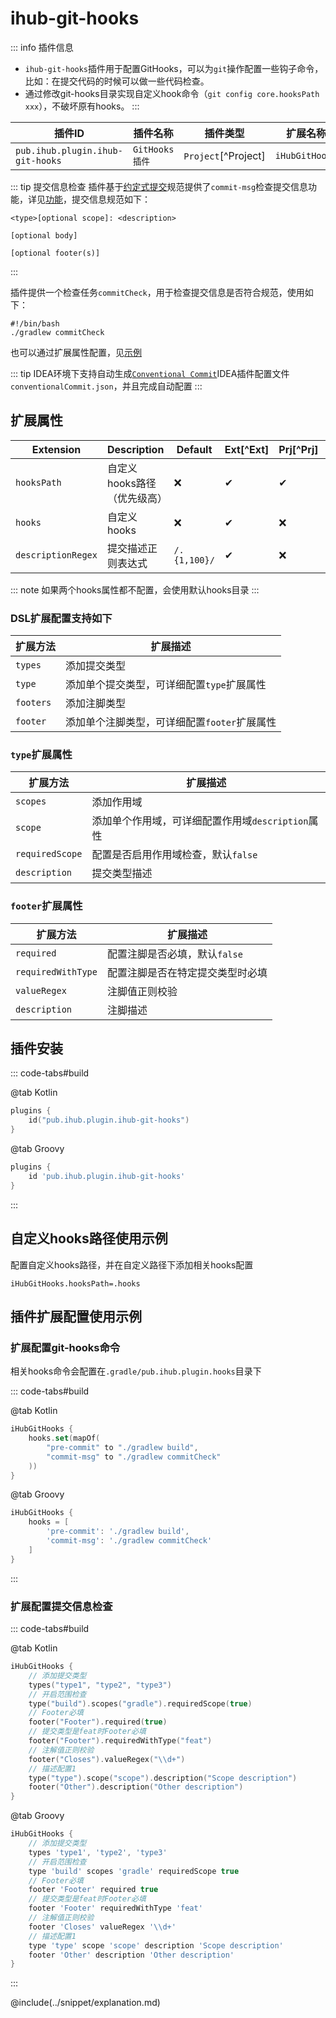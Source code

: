 # ihub-git-hooks

::: info 插件信息
- `ihub-git-hooks`插件用于配置GitHooks，可以为`git`操作配置一些钩子命令，比如：在提交代码的时候可以做一些代码检查。
- 通过修改git-hooks目录实现自定义hook命令（`git config core.hooksPath xxx`），不破坏原有hooks。
:::

| 插件ID                             | 插件名称         | 插件类型                | 扩展名称           |
| -------------------------------- | ------------ | ------------------- | -------------- |
| `pub.ihub.plugin.ihub-git-hooks` | `GitHooks插件` | `Project`[^Project] | `iHubGitHooks` |

::: tip 提交信息检查
插件基于[约定式提交](https://www.conventionalcommits.org/)规范提供了`commit-msg`检查提交信息功能，详见[功能](https://github.com/ihub-pub/plugins/issues/247)，提交信息规范如下：
```text
<type>[optional scope]: <description>

[optional body]

[optional footer(s)]
```
:::

插件提供一个检查任务`commitCheck`，用于检查提交信息是否符合规范，使用如下：

```shell
#!/bin/bash
./gradlew commitCheck
```

也可以通过扩展属性配置，见[示例](#扩展配置git-hooks命令)

::: tip
IDEA环境下支持自动生成[`Conventional Commit`](https://plugins.jetbrains.com/plugin/13389-conventional-commit)IDEA插件配置文件`conventionalCommit.json`，并且完成自动配置
:::

## 扩展属性

| Extension          | Description      | Default      | Ext[^Ext] | Prj[^Prj] | Sys[^Sys] | Env[^Env] |
| ------------------ | ---------------- | ------------ | --------- | --------- | --------- | --------- |
| `hooksPath`        | 自定义hooks路径（优先级高） | ❌            | ✔         | ✔         | ✔         | ❌         |
| `hooks`            | 自定义hooks         | ❌            | ✔         | ❌         | ❌         | ❌         |
| `descriptionRegex` | 提交描述正则表达式        | `/.{1,100}/` | ✔         | ❌         | ❌         | ❌         |

::: note
如果两个hooks属性都不配置，会使用默认hooks目录
:::

### DSL扩展配置支持如下

| 扩展方法      | 扩展描述                       |
| --------- | -------------------------- |
| `types`   | 添加提交类型                     |
| `type`    | 添加单个提交类型，可详细配置`type`扩展属性   |
| `footers` | 添加注脚类型                     |
| `footer`  | 添加单个注脚类型，可详细配置`footer`扩展属性 |

### `type`扩展属性

| 扩展方法            | 扩展描述                            |
| --------------- | ------------------------------- |
| `scopes`        | 添加作用域                           |
| `scope`         | 添加单个作用域，可详细配置作用域`description`属性 |
| `requiredScope` | 配置是否启用作用域检查，默认`false`           |
| `description`   | 提交类型描述                          |

### `footer`扩展属性

| 扩展方法               | 扩展描述               |
| ------------------ | ------------------ |
| `required`         | 配置注脚是否必填，默认`false` |
| `requiredWithType` | 配置注脚是否在特定提交类型时必填   |
| `valueRegex`       | 注脚值正则校验            |
| `description`      | 注脚描述               |

## 插件安装

::: code-tabs#build

@tab Kotlin

```kotlin
plugins {
    id("pub.ihub.plugin.ihub-git-hooks")
}
```

@tab Groovy

```groovy
plugins {
    id 'pub.ihub.plugin.ihub-git-hooks'
}
```

:::

## 自定义hooks路径使用示例

配置自定义hooks路径，并在自定义路径下添加相关hooks配置

```properties
iHubGitHooks.hooksPath=.hooks
```

## 插件扩展配置使用示例

### 扩展配置git-hooks命令

相关hooks命令会配置在`.gradle/pub.ihub.plugin.hooks`目录下

::: code-tabs#build

@tab Kotlin

```kotlin
iHubGitHooks {
    hooks.set(mapOf(
        "pre-commit" to "./gradlew build",
        "commit-msg" to "./gradlew commitCheck"
    ))
}
```

@tab Groovy

```groovy
iHubGitHooks {
    hooks = [
        'pre-commit': './gradlew build',
        'commit-msg': './gradlew commitCheck'
    ]
}
```

:::

### 扩展配置提交信息检查

::: code-tabs#build

@tab Kotlin

```kotlin
iHubGitHooks {
    // 添加提交类型
    types("type1", "type2", "type3")
    // 开启范围检查
    type("build").scopes("gradle").requiredScope(true)
    // Footer必填
    footer("Footer").required(true)
    // 提交类型是feat时Footer必填
    footer("Footer").requiredWithType("feat")
    // 注解值正则校验
    footer("Closes").valueRegex("\\d+")
    // 描述配置1
    type("type").scope("scope").description("Scope description")
    footer("Other").description("Other description")
}
```

@tab Groovy

```groovy
iHubGitHooks {
    // 添加提交类型
    types 'type1', 'type2', 'type3'
    // 开启范围检查
    type 'build' scopes 'gradle' requiredScope true
    // Footer必填
    footer 'Footer' required true
    // 提交类型是feat时Footer必填
    footer 'Footer' requiredWithType 'feat'
    // 注解值正则校验
    footer 'Closes' valueRegex '\\d+'
    // 描述配置1
    type 'type' scope 'scope' description 'Scope description'
    footer 'Other' description 'Other description'
}
```

:::

@include(../snippet/explanation.md)
